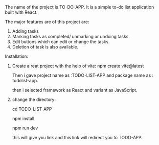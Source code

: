The name of the project is TO-DO-APP.
It is a simple to-do list application built with React.

The major features are of this project are:
1. Adding tasks
2. Marking tasks as completed/ unmarking or undoing tasks.
3. Edit buttons which can edit or change the tasks.
4. Deletion of task is also available.

Installation:
1. Create a reat project with the help of vite:
    npm create vite@latest

    Then i gave project name as :TODO-LIST-APP and package name as : todolist-app.

    then i selected framework as React and variant as JavaScript.

2. change the directory:

    cd TODO-LIST-APP

    npm install

    npm run dev

    this will give you link and this link will redirect you to TODO-APP.
